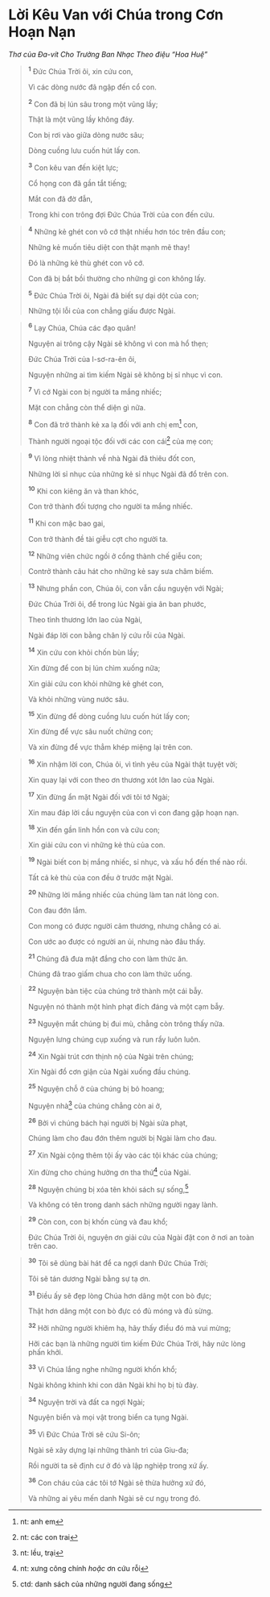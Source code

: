 # Lời Kêu Van với Chúa trong Cơn Hoạn Nạn
*Thơ của Ða-vít Cho Trưởng Ban Nhạc Theo điệu “Hoa Huệ”*

> <sup><b>1</b></sup> Ðức Chúa Trời ôi, xin cứu con,
> 
> Vì các dòng nước đã ngập đến cổ con.
> 
> <sup><b>2</b></sup> Con đã bị lún sâu trong một vũng lầy;
> 
> Thật là một vũng lầy không đáy.
> 
> Con bị rơi vào giữa dòng nước sâu;
> 
> Dòng cuồng lưu cuốn hút lấy con.
> 
> <sup><b>3</b></sup> Con kêu van đến kiệt lực;
> 
> Cổ họng con đã gần tắt tiếng;
> 
> Mắt con đã đờ đẫn,
> 
> Trong khi con trông đợi Ðức Chúa Trời của con đến cứu.
>


> <sup><b>4</b></sup> Những kẻ ghét con vô cớ thật nhiều hơn tóc trên đầu con;
> 
> Những kẻ muốn tiêu diệt con thật mạnh mẽ thay!
> 
> Ðó là những kẻ thù ghét con vô cớ.
> 
> Con đã bị bắt bồi thường cho những gì con không lấy.
> 
> <sup><b>5</b></sup> Ðức Chúa Trời ôi, Ngài đã biết sự dại dột của con;
> 
> Những tội lỗi của con chẳng giấu được Ngài.
>


> <sup><b>6</b></sup> Lạy Chúa, Chúa các đạo quân!
> 
> Nguyện ai trông cậy Ngài sẽ không vì con mà hổ thẹn;
> 
> Ðức Chúa Trời của I-sơ-ra-ên ôi,
> 
> Nguyện những ai tìm kiếm Ngài sẽ không bị sỉ nhục vì con.
> 
> <sup><b>7</b></sup> Vì cớ Ngài con bị người ta mắng nhiếc;
> 
> Mặt con chẳng còn thể diện gì nữa.
> 
> <sup><b>8</b></sup> Con đã trở thành kẻ xa lạ đối với anh chị em[^1-8121b34a-1292-4812-80c1-5fe8b298951c] con,
> 
> Thành người ngoại tộc đối với các con cái[^2-8121b34a-1292-4812-80c1-5fe8b298951c] của mẹ con;
>


> <sup><b>9</b></sup> Vì lòng nhiệt thành về nhà Ngài đã thiêu đốt con,
> 
> Những lời sỉ nhục của những kẻ sỉ nhục Ngài đã đổ trên con.
> 
> <sup><b>10</b></sup> Khi con kiêng ăn và than khóc,
> 
> Con trở thành đối tượng cho người ta mắng nhiếc.
> 
> <sup><b>11</b></sup> Khi con mặc bao gai,
> 
> Con trở thành đề tài giễu cợt cho người ta.
> 
> <sup><b>12</b></sup> Những viên chức ngồi ở cổng thành chế giễu con;
> 
> Contrở thành câu hát cho những kẻ say sưa châm biếm.
>


> <sup><b>13</b></sup> Nhưng phần con, Chúa ôi, con vẫn cầu nguyện với Ngài;
> 
> Ðức Chúa Trời ôi, để trong lúc Ngài gia ân ban phước,
> 
> Theo tình thương lớn lao của Ngài,
> 
> Ngài đáp lời con bằng chân lý cứu rỗi của Ngài.
> 
> <sup><b>14</b></sup> Xin cứu con khỏi chốn bùn lầy;
> 
> Xin đừng để con bị lún chìm xuống nữa;
> 
> Xin giải cứu con khỏi những kẻ ghét con,
> 
> Và khỏi những vùng nước sâu.
> 
> <sup><b>15</b></sup> Xin đừng để dòng cuồng lưu cuốn hút lấy con;
> 
> Xin đừng để vực sâu nuốt chửng con;
> 
> Và xin đừng để vực thẳm khép miệng lại trên con.
>


> <sup><b>16</b></sup> Xin nhậm lời con, Chúa ôi, vì tình yêu của Ngài thật tuyệt vời;
> 
> Xin quay lại với con theo ơn thương xót lớn lao của Ngài.
> 
> <sup><b>17</b></sup> Xin đừng ẩn mặt Ngài đối với tôi tớ Ngài;
> 
> Xin mau đáp lời cầu nguyện của con vì con đang gặp hoạn nạn.
> 
> <sup><b>18</b></sup> Xin đến gần linh hồn con và cứu con;
> 
> Xin giải cứu con vì những kẻ thù của con.
>


> <sup><b>19</b></sup> Ngài biết con bị mắng nhiếc, sỉ nhục, và xấu hổ đến thế nào rồi.
> 
> Tất cả kẻ thù của con đều ở trước mặt Ngài.
> 
> <sup><b>20</b></sup> Những lời mắng nhiếc của chúng làm tan nát lòng con.
> 
> Con đau đớn lắm.
> 
> Con mong có được người cảm thương, nhưng chẳng có ai.
> 
> Con ước ao được có người an ủi, nhưng nào đâu thấy.
> 
> <sup><b>21</b></sup> Chúng đã đưa mật đắng cho con làm thức ăn.
> 
> Chúng đã trao giấm chua cho con làm thức uống.
>


> <sup><b>22</b></sup> Nguyện bàn tiệc của chúng trở thành một cái bẫy.
> 
> Nguyện nó thành một hình phạt đích đáng và một cạm bẫy.
> 
> <sup><b>23</b></sup> Nguyện mắt chúng bị đui mù, chẳng còn trông thấy nữa.
> 
> Nguyện lưng chúng cụp xuống và run rẩy luôn luôn.
> 
> <sup><b>24</b></sup> Xin Ngài trút cơn thịnh nộ của Ngài trên chúng;
> 
> Xin Ngài đổ cơn giận của Ngài xuống đầu chúng.
> 
> <sup><b>25</b></sup> Nguyện chỗ ở của chúng bị bỏ hoang;
> 
> Nguyện nhà[^3-8121b34a-1292-4812-80c1-5fe8b298951c] của chúng chẳng còn ai ở,
> 
> <sup><b>26</b></sup> Bởi vì chúng bách hại người bị Ngài sửa phạt,
> 
> Chúng làm cho đau đớn thêm người bị Ngài làm cho đau.
> 
> <sup><b>27</b></sup> Xin Ngài cộng thêm tội ấy vào các tội khác của chúng;
> 
> Xin đừng cho chúng hưởng ơn tha thứ[^4-8121b34a-1292-4812-80c1-5fe8b298951c] của Ngài.
> 
> <sup><b>28</b></sup> Nguyện chúng bị xóa tên khỏi sách sự sống,[^5-8121b34a-1292-4812-80c1-5fe8b298951c]
> 
> Và không có tên trong danh sách những người ngay lành.
>


> <sup><b>29</b></sup> Còn con, con bị khốn cùng và đau khổ;
> 
> Ðức Chúa Trời ôi, nguyện ơn giải cứu của Ngài đặt con ở nơi an toàn trên cao.
>


> <sup><b>30</b></sup> Tôi sẽ dùng bài hát để ca ngợi danh Ðức Chúa Trời;
> 
> Tôi sẽ tán dương Ngài bằng sự tạ ơn.
> 
> <sup><b>31</b></sup> Ðiều ấy sẽ đẹp lòng Chúa hơn dâng một con bò đực;
> 
> Thật hơn dâng một con bò đực có đủ móng và đủ sừng.
> 
> <sup><b>32</b></sup> Hỡi những người khiêm hạ, hãy thấy điều đó mà vui mừng;
> 
> Hỡi các bạn là những người tìm kiếm Ðức Chúa Trời, hãy nức lòng phấn khởi.
> 
> <sup><b>33</b></sup> Vì Chúa lắng nghe những người khốn khổ;
> 
> Ngài không khinh khi con dân Ngài khi họ bị tù đày.
>


> <sup><b>34</b></sup> Nguyện trời và đất ca ngợi Ngài;
> 
> Nguyện biển và mọi vật trong biển ca tụng Ngài.
> 
> <sup><b>35</b></sup> Vì Ðức Chúa Trời sẽ cứu Si-ôn;
> 
> Ngài sẽ xây dựng lại những thành trì của Giu-đa;
> 
> Rồi người ta sẽ định cư ở đó và lập nghiệp trong xứ ấy.
> 
> <sup><b>36</b></sup> Con cháu của các tôi tớ Ngài sẽ thừa hưởng xứ đó,
> 
> Và những ai yêu mến danh Ngài sẽ cư ngụ trong đó.
>

[^1-8121b34a-1292-4812-80c1-5fe8b298951c]: nt: anh em
[^2-8121b34a-1292-4812-80c1-5fe8b298951c]: nt: các con trai
[^3-8121b34a-1292-4812-80c1-5fe8b298951c]: nt: lều, trại
[^4-8121b34a-1292-4812-80c1-5fe8b298951c]: nt: xưng công chính *hoặc* ơn cứu rỗi
[^5-8121b34a-1292-4812-80c1-5fe8b298951c]: ctd: danh sách của những người đang sống